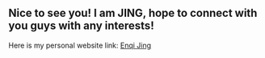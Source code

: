 ## Nice to see you! I am JING, hope to connect with you guys with any interests!

Here is my personal website link: [Enqi Jing](www.enqijing.uk)